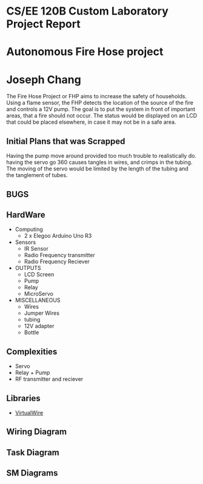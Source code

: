 # CS/EE 120B Custom Laboratory Project Report
# Autonomous Fire Hose project
# Joseph Chang
The Fire Hose Project or FHP aims to increase the safety of households. Using a flame sensor, the FHP detects the location of the source of the fire and controls a 12V pump. The goal is to put the system in front of important areas, that a fire should not occur. The status would be displayed on an LCD that could be placed elsewhere, in case it may not be in a safe area. 

## Initial Plans that was Scrapped
Having the pump move around provided too much trouble to realistically do. having the servo go 360 causes tangles in wires, and crimps in the tubing. The moving of the servo would be limited by the length of the tubing and the tanglement of tubes.

## BUGS

## HardWare
  * Computing
    * 2 x Elegoo Arduino Uno R3 
  * Sensors
    * IR Sensor
    * Radio Frequency transmitter
    * Radio Frequency Reciever
  * OUTPUTS
    * LCD Screen
    * Pump
    * Relay
    * MicroServo
  * MISCELLANEOUS
    * Wires
    * Jumper Wires
    * tubing
    * 12V adapter
    * Bottle
## Complexities
  * Servo
  * Relay + Pump
  * RF transmitter and reciever
  
## Libraries
  * [VirtualWire](http://www.airspayce.com/mikem/arduino/VirtualWire/)
## Wiring Diagram

## Task Diagram

## SM Diagrams
